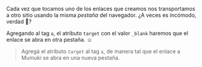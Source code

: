 Cada vez que tocamos uno de los enlaces que creamos nos transportamos a otro sitio usando la misma _pestaña_ del navegador. ¿A veces es incómodo, verdad :triumph:? 

Agregando al tag `a`, el atributo `target` con el valor `_blank` haremos que el enlace se abra en otra pestaña. :relaxed:

> Agregá el atributo `target` al tag `a`, de manera tal que el enlace a Mumuki se abra en una nueva pestaña.
